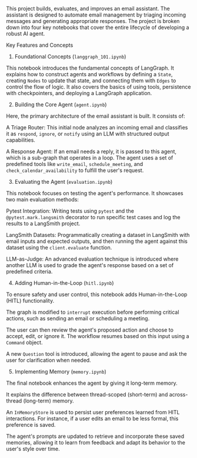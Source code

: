 
This project builds, evaluates, and improves an email assistant. The assistant is designed to automate email management by triaging incoming messages and generating appropriate responses. The project is broken down into four key notebooks that cover the entire lifecycle of developing a robust AI agent.

Key Features and Concepts
1. Foundational Concepts (`langgraph_101.ipynb`)

This notebook introduces the fundamental concepts of LangGraph. It explains how to construct agents and workflows by defining a `State`, creating `Nodes` to update that state, and connecting them with `Edges` to control the flow of logic. It also covers the basics of using tools, persistence with checkpointers, and deploying a LangGraph application.

2. Building the Core Agent (`agent.ipynb`)

Here, the primary architecture of the email assistant is built. It consists of:

A Triage Router: This initial node analyzes an incoming email and classifies it as `respond`, `ignore`, or `notify` using an LLM with structured output capabilities.

A Response Agent: If an email needs a reply, it is passed to this agent, which is a sub-graph that operates in a loop. The agent uses a set of predefined tools like `write_email`, `schedule_meeting`, and `check_calendar_availability` to fulfill the user's request.

3. Evaluating the Agent (`evaluation.ipynb`)

This notebook focuses on testing the agent's performance. It showcases two main evaluation methods:

Pytest Integration: Writing tests using `pytest` and the `@pytest.mark.langsmith` decorator to run specific test cases and log the results to a LangSmith project.

LangSmith Datasets: Programmatically creating a dataset in LangSmith with email inputs and expected outputs, and then running the agent against this dataset using the `client.evaluate` function.

LLM-as-Judge: An advanced evaluation technique is introduced where another LLM is used to grade the agent's response based on a set of predefined criteria.

4. Adding Human-in-the-Loop (`hitl.ipynb`)

To ensure safety and user control, this notebook adds Human-in-the-Loop (HITL) functionality.

The graph is modified to `interrupt` execution before performing critical actions, such as sending an email or scheduling a meeting.

The user can then review the agent's proposed action and choose to accept, edit, or ignore it. The workflow resumes based on this input using a `Command` object.

A new `Question` tool is introduced, allowing the agent to pause and ask the user for clarification when needed.

5. Implementing Memory (`memory.ipynb`)

The final notebook enhances the agent by giving it long-term memory.

It explains the difference between thread-scoped (short-term) and across-thread (long-term) memory.

An `InMemoryStore` is used to persist user preferences learned from HITL interactions. For instance, if a user edits an email to be less formal, this preference is saved.

The agent's prompts are updated to retrieve and incorporate these saved memories, allowing it to learn from feedback and adapt its behavior to the user's style over time.
